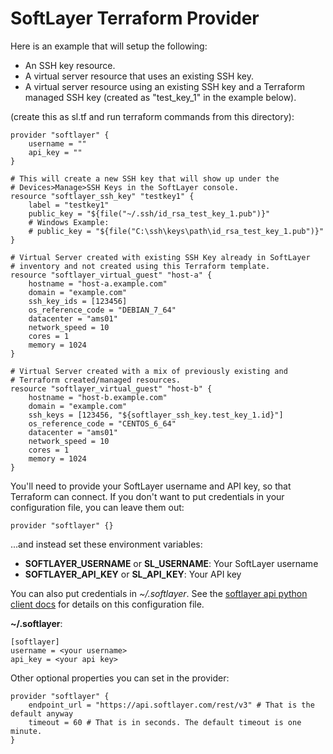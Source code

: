 # SoftLayer Terraform Provider

Here is an example that will setup the following:
+ An SSH key resource.
+ A virtual server resource that uses an existing SSH key.
+ A virtual server resource using an existing SSH key and a Terraform managed SSH key (created as "test_key_1" in the example below).

(create this as sl.tf and run terraform commands from this directory):

```hcl
provider "softlayer" {
    username = ""
    api_key = ""
}

# This will create a new SSH key that will show up under the
# Devices>Manage>SSH Keys in the SoftLayer console.
resource "softlayer_ssh_key" "testkey1" {
    label = "testkey1"
    public_key = "${file("~/.ssh/id_rsa_test_key_1.pub")}"
    # Windows Example:
    # public_key = "${file("C:\ssh\keys\path\id_rsa_test_key_1.pub")}"
}

# Virtual Server created with existing SSH Key already in SoftLayer
# inventory and not created using this Terraform template.
resource "softlayer_virtual_guest" "host-a" {
    hostname = "host-a.example.com"
    domain = "example.com"
    ssh_key_ids = [123456]
    os_reference_code = "DEBIAN_7_64"
    datacenter = "ams01"
    network_speed = 10
    cores = 1
    memory = 1024
}

# Virtual Server created with a mix of previously existing and
# Terraform created/managed resources.
resource "softlayer_virtual_guest" "host-b" {
    hostname = "host-b.example.com"
    domain = "example.com"
    ssh_keys = [123456, "${softlayer_ssh_key.test_key_1.id}"]
    os_reference_code = "CENTOS_6_64"
    datacenter = "ams01"
    network_speed = 10
    cores = 1
    memory = 1024
}
```

You'll need to provide your SoftLayer username and API key,
so that Terraform can connect. If you don't want to put
credentials in your configuration file, you can leave them
out:

```hcl
provider "softlayer" {}
```

...and instead set these environment variables:

- **SOFTLAYER_USERNAME** or **SL_USERNAME**: Your SoftLayer username
- **SOFTLAYER_API_KEY** or **SL_API_KEY**: Your API key

You can also put credentials in _~/.softlayer_. See the [softlayer api python client docs](http://softlayer-python.readthedocs.io/en/latest/config_file.html) for details on this configuration file.

**~/.softlayer**:

```
[softlayer]
username = <your username>
api_key = <your api key>
```

Other optional properties you can set in the provider:

```hcl
provider "softlayer" {
    endpoint_url = "https://api.softlayer.com/rest/v3" # That is the default anyway
    timeout = 60 # That is in seconds. The default timeout is one minute.
}
```
